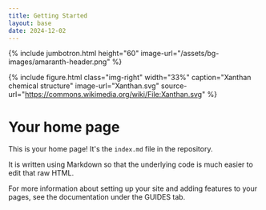 ```yaml
---
title: Getting Started
layout: base
date: 2024-12-02
---
```


{% include jumbotron.html
  height="60"
  image-url="/assets/bg-images/amaranth-header.png"
%}


{% include figure.html
  class="img-right"
  width="33%"
  caption="Xanthan chemical structure"
  image-url="Xanthan.svg"
  source-url="https://commons.wikimedia.org/wiki/File:Xanthan.svg"
%}


# Your home page

This is your home page! It's the `index.md` file in the repository.

It is written using Markdown so that the underlying code is much easier to edit that raw HTML.

For more information about setting up your site and adding features to your pages, see the documentation under the GUIDES tab.
